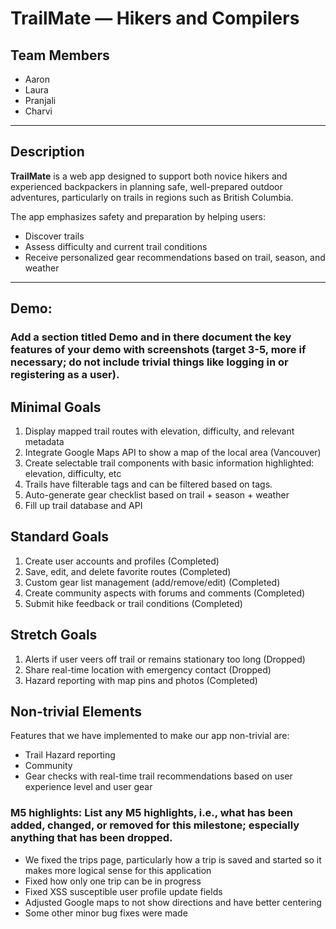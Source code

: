 # TrailMate — Hikers and Compilers

## Team Members
- Aaron 
- Laura
- Pranjali  
- Charvi

---

## Description
**TrailMate** is a web app designed to support both novice hikers and experienced backpackers in planning safe, well-prepared outdoor adventures, particularly on trails in regions such as British Columbia.

The app emphasizes safety and preparation by helping users:
- Discover trails  
- Assess difficulty and current trail conditions  
- Receive personalized gear recommendations based on trail, season, and weather  

---

## Demo: 

### Add a section titled Demo and in there document the key features of your demo with screenshots (target 3-5, more if necessary; do not include trivial things like logging in or registering as a user).

## Minimal Goals
1. Display mapped trail routes with elevation, difficulty, and relevant metadata
2. Integrate Google Maps API to show a map of the local area (Vancouver)
4. Create selectable trail components with basic information highlighted: elevation, difficulty, etc
5. Trails have filterable tags and can be filtered based on tags.
6. Auto-generate gear checklist based on trail + season + weather
7. Fill up trail database and API

## Standard Goals
1. Create user accounts and profiles (Completed)
2. Save, edit, and delete favorite routes (Completed)
3. Custom gear list management (add/remove/edit) (Completed)
4. Create community aspects with forums and comments (Completed)
5. Submit hike feedback or trail conditions (Completed)

## Stretch Goals
1. Alerts if user veers off trail or remains stationary too long (Dropped)
2. Share real-time location with emergency contact (Dropped)
3. Hazard reporting with map pins and photos (Completed)


## Non-trivial Elements
Features that we have implemented to make our app non-trivial are:
- Trail Hazard reporting
- Community
- Gear checks with real-time trail recommendations based on user experience level and user gear
### M5 highlights: List any M5 highlights, i.e., what has been added, changed, or removed for this milestone; especially anything that has been dropped.
- We fixed the trips page, particularly how a trip is saved and started so it makes more logical sense for this application
- Fixed how only one trip can be in progress
- Fixed XSS susceptible user profile update fields
- Adjusted Google maps to not show directions and have better centering
- Some other minor bug fixes were made
